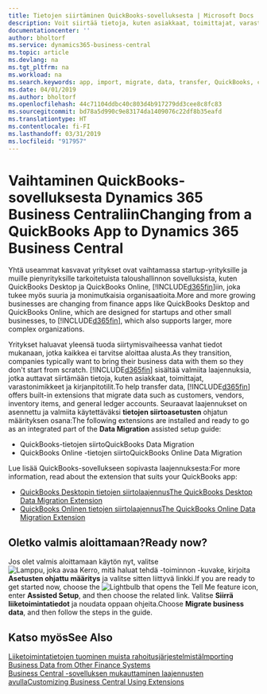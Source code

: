 ```yaml
---
title: Tietojen siirtäminen QuickBooks-sovelluksesta | Microsoft Docs
description: Voit siirtää tietoja, kuten asiakkaat, toimittajat, varastonimikkeet ja kirjanpitotilit, QuickBooks-sovelluksista Business Central -sovellukseen.
documentationcenter: ''
author: bholtorf
ms.service: dynamics365-business-central
ms.topic: article
ms.devlang: na
ms.tgt_pltfrm: na
ms.workload: na
ms.search.keywords: app, import, migrate, data, transfer, QuickBooks, customize
ms.date: 04/01/2019
ms.author: bholtorf
ms.openlocfilehash: 44c71104ddbc40c803d4b917279dd3cee8c8fc83
ms.sourcegitcommit: bd78a5d990c9e83174da1409076c22df8b35eafd
ms.translationtype: HT
ms.contentlocale: fi-FI
ms.lasthandoff: 03/31/2019
ms.locfileid: "917957"
---
```

# <a name="changing-from-a-quickbooks-app-to-dynamics-365-business-central"></a><span data-ttu-id="54808-103">Vaihtaminen QuickBooks-sovelluksesta Dynamics 365 Business Centraliin</span><span class="sxs-lookup"><span data-stu-id="54808-103">Changing from a QuickBooks App to Dynamics 365 Business Central</span></span>
<span data-ttu-id="54808-104">Yhtä useammat kasvavat yritykset ovat vaihtamassa startup-yrityksille ja muille pienyrityksille tarkoitetuista taloushallinnon sovelluksista, kuten QuickBooks Desktop ja QuickBooks Online, [!INCLUDE[d365fin](includes/d365fin_md.md)]iin, joka tukee myös suuria ja monimutkaisia organisaatioita.</span><span class="sxs-lookup"><span data-stu-id="54808-104">More and more growing businesses are changing from finance apps like QuickBooks Desktop and QuickBooks Online, which are designed for startups and other small businesses, to [!INCLUDE[d365fin](includes/d365fin_md.md)], which also supports larger, more complex organizations.</span></span> 

<span data-ttu-id="54808-105">Yritykset haluavat yleensä tuoda siirtymisvaiheessa vanhat tiedot mukanaan, jotka kaikkea ei tarvitse aloittaa alusta.</span><span class="sxs-lookup"><span data-stu-id="54808-105">As they transition, companies typically want to bring their business data with them so they don't start from scratch.</span></span> <span data-ttu-id="54808-106">[!INCLUDE[d365fin](includes/d365fin_md.md)] sisältää valmiita laajennuksia, jotka auttavat siirtämään tietoja, kuten asiakkaat, toimittajat, varastonimikkeet ja kirjanpitotilit.</span><span class="sxs-lookup"><span data-stu-id="54808-106">To help transfer data, [!INCLUDE[d365fin](includes/d365fin_md.md)] offers built-in extensions that migrate data such as customers, vendors, inventory items, and general ledger accounts.</span></span> <span data-ttu-id="54808-107">Seuraavat laajennukset on asennettu ja valmiita käytettäväksi **tietojen siirtoasetusten** ohjatun määrityksen osana:</span><span class="sxs-lookup"><span data-stu-id="54808-107">The following extensions are installed and ready to go as an integrated part of the **Data Migration** assisted setup guide:</span></span>

* <span data-ttu-id="54808-108">QuickBooks-tietojen siirto</span><span class="sxs-lookup"><span data-stu-id="54808-108">QuickBooks Data Migration</span></span> 
* <span data-ttu-id="54808-109">QuickBooks Online -tietojen siirto</span><span class="sxs-lookup"><span data-stu-id="54808-109">QuickBooks Online Data Migration</span></span>

<span data-ttu-id="54808-110">Lue lisää QuickBooks-sovellukseen sopivasta laajennuksesta:</span><span class="sxs-lookup"><span data-stu-id="54808-110">For more information, read about the extension that suits your QuickBooks app:</span></span>   

* [<span data-ttu-id="54808-111">QuickBooks Desktopin tietojen siirtolaajennus</span><span class="sxs-lookup"><span data-stu-id="54808-111">The QuickBooks Desktop Data Migration Extension</span></span>](ui-extensions-quickbooks-data-migration.md)
* [<span data-ttu-id="54808-112">QuickBooks Onlinen tietojen siirtolaajennus</span><span class="sxs-lookup"><span data-stu-id="54808-112">The QuickBooks Online Data Migration Extension</span></span>](ui-extensions-quickbooks-online-data-migration.md)

## <a name="ready-now"></a><span data-ttu-id="54808-113">Oletko valmis aloittamaan?</span><span class="sxs-lookup"><span data-stu-id="54808-113">Ready now?</span></span>
<span data-ttu-id="54808-114">Jos olet valmis aloittamaan käytön nyt, valitse ![Lamppu, joka avaa Kerro, mitä haluat tehdä -toiminnon](media/ui-search/search_small.png "Kerro, mitä haluat tehdä") -kuvake, kirjoita **Asetusten ohjattu määritys** ja valitse sitten liittyvä linkki.</span><span class="sxs-lookup"><span data-stu-id="54808-114">If you are ready to get started now, choose the ![Lightbulb that opens the Tell Me feature](media/ui-search/search_small.png "Tell me what you want to do") icon, enter **Assisted Setup**, and then choose the related link.</span></span> <span data-ttu-id="54808-115">Valitse **Siirrä liiketoimintatiedot** ja noudata oppaan ohjeita.</span><span class="sxs-lookup"><span data-stu-id="54808-115">Choose **Migrate business data**, and then follow the steps in the guide.</span></span>

## <a name="see-also"></a><span data-ttu-id="54808-116">Katso myös</span><span class="sxs-lookup"><span data-stu-id="54808-116">See Also</span></span>
[<span data-ttu-id="54808-117">Liiketoimintatietojen tuominen muista rahoitusjärjestelmistä</span><span class="sxs-lookup"><span data-stu-id="54808-117">Importing Business Data from Other Finance Systems</span></span>](across-import-data-configuration-packages.md)  
[<span data-ttu-id="54808-118">Business Central -sovelluksen mukauttaminen laajennusten avulla</span><span class="sxs-lookup"><span data-stu-id="54808-118">Customizing Business Central Using Extensions</span></span>](ui-extensions.md)   

